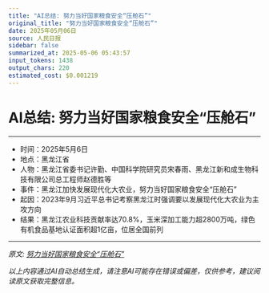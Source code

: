 ```yaml
---
title: "AI总结: 努力当好国家粮食安全“压舱石”"
original_title: "努力当好国家粮食安全“压舱石”"
date: 2025年05月06日
source: 人民日报
sidebar: false
summarized_at: 2025-05-06 05:43:57
input_tokens: 1438
output_chars: 220
estimated_cost: $0.001219
---
```


# AI总结: 努力当好国家粮食安全“压舱石”

---
- 时间：2025年5月6日
- 地点：黑龙江省
- 人物：黑龙江省委书记许勤、中国科学院研究员宋春雨、黑龙江新和成生物科技有限公司总工程师赵德胜等
- 事件：黑龙江加快发展现代化大农业，努力当好国家粮食安全“压舱石”
- 起因：2023年9月习近平总书记考察黑龙江时强调要以发展现代化大农业为主攻方向
- 结果：黑龙江农业科技贡献率达70.8%，玉米深加工能力超2800万吨，绿色有机食品基地认证面积超1亿亩，位居全国前列
---

*原文: [努力当好国家粮食安全“压舱石”](20250506-0101.md)*

*以上内容通过AI自动总结生成，请注意AI可能存在错误或偏差，仅供参考，建议阅读原文获取完整信息。*